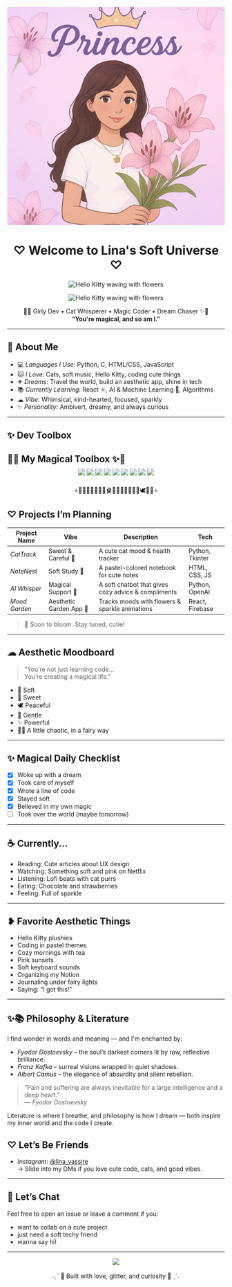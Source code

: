 <p align="center">
  <img src="WhatsApp Image 2025-05-19 at 02.26.00_f2c68f12.jpg" width="650" >

<h1 align="center">♡ Welcome to Lina's Soft Universe ♡</h1>
<p align="center">
  <img src="https://media.tenor.com/4JWqR_sIw_sAAAAi/hello-kitty-flowers.gif" width="200" alt="Hello Kitty waving with flowers" />
</p>
<p align="center">
  <img src="https://media.tenor.com/4JWqR_sIw_sAAAAi/hello-kitty-flowers.gif" width="200" alt="Hello Kitty waving with flowers" />
</p>

<p align="center">
  🌸✨ Girly Dev • Cat Whisperer • Magic Coder • Dream Chaser ✨🌸  
  <br>
  <strong>“You're magical, and so am I.”</strong>
</p>

---

## 🌷 About Me

- 💻 *Languages I Use*: Python, C, HTML/CSS, JavaScript  
- 🐱 *I Love*: Cats, soft music, Hello Kitty, coding cute things  
- ✈ *Dreams*: Travel the world, build an aesthetic app, shine in tech  
- 📚 *Currently Learning*: React ⚛, AI & Machine Learning 🧠, Algorithms  
- ☁ *Vibe*: Whimsical, kind-hearted, focused, sparkly  
- ✨ *Personality*: Ambivert, dreamy, and always curious  
  
---

## ✨ Dev Toolbox

## 🌸✨ My Magical Toolbox ✨🌸

<div align="center" style="animation: float 4s ease-in-out infinite;">

<img src="https://img.shields.io/badge/-Python-ffc0cb?style=for-the-badge&logo=python&logoColor=white&labelColor=ffb6c1" />
<img src="https://img.shields.io/badge/-HTML5-ffc0cb?style=for-the-badge&logo=html5&logoColor=white&labelColor=ffb6c1" />
<img src="https://img.shields.io/badge/-CSS3-ffc0cb?style=for-the-badge&logo=css3&logoColor=white&labelColor=ffb6c1" />
<img src="https://img.shields.io/badge/-JavaScript-ffc0cb?style=for-the-badge&logo=javascript&logoColor=white&labelColor=ffb6c1" />
<img src="https://img.shields.io/badge/-Java-ffc0cb?style=for-the-badge&logo=java&logoColor=white&labelColor=ffb6c1" />
<img src="https://img.shields.io/badge/-VS%20Code-ffc0cb?style=for-the-badge&logo=visualstudiocode&logoColor=white&labelColor=ffb6c1" />
<img src="https://img.shields.io/badge/-GitHub-ffc0cb?style=for-the-badge&logo=github&logoColor=white&labelColor=ffb6c1" />
<img src="https://img.shields.io/badge/-Linux-ffc0cb?style=for-the-badge&logo=linux&logoColor=white&labelColor=ffb6c1" />
<img src="https://img.shields.io/badge/-AI-ffc0cb?style=for-the-badge&logo=openai&logoColor=white&labelColor=ffb6c1" />

</div>

<div align="center">

⭐🌸💖🌷✨💗🌺💫🩰🎀🦢🌼🧸🌟💐💞🕊🌷💖⭐

</div>

<style>
@keyframes float {
  0% { transform: translateY(0); }
  50% { transform: translateY(-8px); }
  100% { transform: translateY(0); }
}
</style>

## ♡ Projects I’m Planning

| Project Name     | Vibe                        | Description                                          | Tech |
|------------------|-----------------------------|------------------------------------------------------|------|
| *CatTrack*     | Sweet & Careful 🐾           | A cute cat mood & health tracker                     | Python, Tkinter |
| *NoteNest*     | Soft Study 🧸                | A pastel-colored notebook for cute notes             | HTML, CSS, JS |
| *AI Whisper*   | Magical Support 🌙           | A soft chatbot that gives cozy advice & compliments  | Python, OpenAI |
| *Mood Garden*  | Aesthetic Garden App 🌸      | Tracks moods with flowers & sparkle animations       | React, Firebase |

> 🌈 Soon to bloom. Stay tuned, cutie!  

---

## ☁ Aesthetic Moodboard

> "You’re not just learning code...  
> You’re creating a magical life."

- 🫧 Soft  
- 🧁 Sweet  
- 🕊 Peaceful  
- 🐇 Gentle  
- ✨ Powerful  
- 🧚‍♀ A little chaotic, in a fairy way  

---

## ✨ Magical Daily Checklist

- [x] Woke up with a dream  
- [x] Took care of myself  
- [x] Wrote a line of code  
- [x] Stayed soft  
- [x] Believed in my own magic  
- [ ] Took over the world (maybe tomorrow)

---

## ☕ Currently...

- Reading: Cute articles about UX design  
- Watching: Something soft and pink on Netflix  
- Listening: Lofi beats with cat purrs  
- Eating: Chocolate and strawberries  
- Feeling: Full of sparkle

---

## ❥ Favorite Aesthetic Things

- Hello Kitty plushies  
- Coding in pastel themes  
- Cozy mornings with tea  
- Pink sunsets  
- Soft keyboard sounds  
- Organizing my Notion  
- Journaling under fairy lights  
- Saying: “I got this!”

---

## ✨📚 Philosophy & Literature

I find wonder in words and meaning — and I'm enchanted by:

- *Fyodor Dostoevsky* – the soul’s darkest corners lit by raw, reflective brilliance.
- *Franz Kafka* – surreal visions wrapped in quiet shadows.
- *Albert Camus* – the elegance of absurdity and silent rebellion.

> “Pain and suffering are always inevitable for a large intelligence and a deep heart.”  
> — *Fyodor Dostoevsky*

Literature is where I breathe, and philosophy is how I dream — both inspire my inner world and the code I create.


## ♡ Let’s Be Friends

- *Instagram*: [@lina_yassire](https://instagram.com/lina_yassire)  
  → Slide into my DMs if you love cute code, cats, and good vibes.

---

## 💬 Let’s Chat

Feel free to open an issue or leave a comment if you:
- want to collab on a cute project
- just need a soft techy friend
- wanna say hi!

---

<p align="center">
  <img src="https://readme-typing-svg.herokuapp.com?font=Kalam&size=25&duration=3000&color=FFB6C1&center=true&vCenter=true&lines=Thanks+for+visiting!+You're+magical.;I+believe+in+you.;Let's+build+sparkly+things+together!" />
</p>

<p align="center">  
  ˗ˏˋ 💖 Built with love, glitter, and curiosity 💖 ˎˊ˗  
</p>
